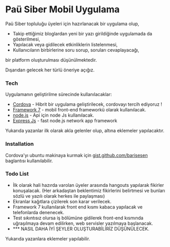 # Paü Siber Mobil Uygulama

Paü Siber topluluğu üyeleri için hazırlanacak bir uygulama olup,

  - Takip ettiğimiz bloglardan yeni bir yazı girildiğinde uygulamada da gösterilmesi,
  - Yapılacak veya gidilecek etkinliklerin listelenmesi,
  - Kullanıcıların birbirlerine soru sorup, soruları cevaplayacağı,

bir platform oluşturulması düşünülmektedir. 

Dışarıdan gelecek her türlü öneriye açığız.

### Tech

Uygulamanın geliştirilme sürecinde kullanılacaklar:

* [Cordova](https://cordova.apache.org/) - Hibrit bir uygulama geliştirilecek, cordovayı tercih ediyoruz !
* [Framework 7](https://framework7.io/) - mobil front-end frameworkü olarak kullanılacak.
* [node.js](https://nodejs.org/en/) - Api için node Js kullanılacak.
* [Express Js](https://expressjs.com/) - fast node.js network app framework

Yukarıda yazanlar ilk olarak akla gelenler olup, altına eklemeler yapılacaktır.

### Installation

Cordova'yı ubuntu makinaya kurmak için [gist.github.com/barisesen](https://gist.github.com/barisesen/2ee8dd2ce3e53b587443d8e520dd136b) baglantısı kullanılabilir.

### Todo List
* İlk olarak hali hazırda varolan üyeler arasında hangouts yapılarak fikirler konuşalacak. (Her arkadaştan beklentimiz fikirlerini belirtmesi ve bunları sözlü ve yazılı olarak herkes ile paylaşması)
* Ekranlar kağıtlara çizilerek son karar verilecek.
* Framework 7 kullanılarak front end kısmı kabaca yapılacak ve telefonlarda denenecek.
* Test sıkıntısız olursa iş bölümüne gidilerek front-end kısmında uğraşılmaya devam edilirken, web servisler yazılmaya başlanacak.
* *** NASIL DAHA İYİ ŞEYLER OLUŞTURABİLİRİZ DÜŞÜNÜLECEK.

Yukarıda yazanlara eklemeler yapılabilir.
